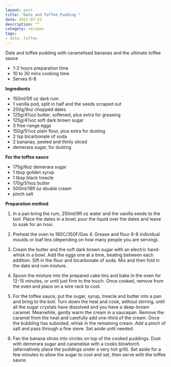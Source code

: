 ```yaml
---
layout: post
title: "Date and Toffee Pudding "
date: 2012-07-22
description: ""
category: recipes
tags: 
- date, toffee
---
```

 
<!--start excerpt-->
 Date and toffee pudding with
caramelised bananas and the ultimate
toffee sauce
 
<!--more tag-->

* 1-2 hours preparation time
* 10 to 30 mins cooking time
* Serves 6-8

<b>Ingredients</b>

* 150ml/5fl oz dark rum
* 1 vanilla pod, split in half and the seeds scraped out
* 250g/9oz chopped dates
* 125g/4½oz butter, softened, plus extra for greasing
* 125g/4½oz soft dark brown sugar
* 3 free-range eggs
* 150g/5½oz plain flour, plus extra for dusting
* 2 tsp bicarbonate of soda
* 2 bananas, peeled and thinly sliced
* demerara sugar, for dusting

<b>For the toffee sauce</b>

* 175g/6oz demerara sugar
* 1 tbsp golden syrup
* 1 tbsp black treacle
* 170g/5¾oz butter
* 500ml/18fl oz double cream
* pinch salt

<b>Preparation method</b>

1. In a pan bring the rum, 250ml/9fl oz water and the vanilla seeds to
  the boil. Place the dates in a bowl, pour the liquid over the dates and
  leave to soak for an hour.

2. Preheat the oven to 180C/350F/Gas 4. Grease and flour 6-8
  individual moulds or loaf tins (depending on how many people you
  are serving).

3. Cream the butter and the soft dark brown sugar with an electric
  hand-whisk in a bowl. Add the eggs one at a time, beating between
  each addition. Sift in the flour and bicarbonate of soda. Mix and then
  fold in the date and rum mixture.

4. Spoon the mixture into the prepared cake tins and bake in the oven
  for 12-15 minutes, or until just firm to the touch. Once cooked,
  remove from the oven and place on a wire rack to cool.

5. For the toffee sauce, put the sugar, syrup, treacle and butter into a
  pan and bring to the boil. Turn down the heat and cook, without
  stirring, until all the sugar crystals have dissolved and you have a
  deep-brown caramel. Meanwhile, gently warm the cream in a
  saucepan. Remove the caramel from the heat and carefully add
  one-third of the cream. Once the bubbling has subsided, whisk in the
  remaining cream. Add a pinch of salt and pass through a fine sieve.
  Set aside until needed.

6. Fan the banana slices into circles on top of the cooked puddings.
  Dust with demerara sugar and caramelise with a cooks blowtorch
  (alternatively place the puddings under a very hot grill). Set aside for
  a few minutes to allow the sugar to cool and set, then serve with the
  toffee sauce.
